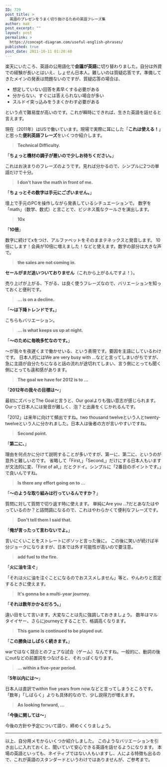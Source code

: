 ```yaml
---
ID: 729
post_title: >
  英語のプレゼンをうまく切り抜けるための英語フレーズ集
author: mak
post_excerpt: ""
layout: post
permalink: >
  https://concept-diagram.com/useful-english-phrases/
published: true
post_date: 2011-10-11 01:20:40
---
```

楽天にいたころ、英語の公用語化で<strong>会議が英語</strong>に切り替わりました。自分は外資での経験が長いとはいえ、しょせん日本人。難しいのは質疑応答です。準備してきたメインの発表は問題ないのですが、質疑応答の場合は、

- 想定していない回答を素早くする必要がある
- 分からない、すぐには答えられない場合が多い
- スルドイ突っ込みをうまくかわす必要がある

という点で難易度が高いのです。これが瞬時にできれば、生きた英語を話せると言えます。

現在（2011年）はUSで働いています。現場で実際に耳にした「<strong>これは使える！</strong>」と思った<strong>便利英語フレーズ</strong>をいくつか紹介します。
<blockquote><strong>Technical Difficulty.</strong></blockquote>
「<strong>ちょっと機材の調子が悪いので少しお待ちください。</strong>」

これはお決まりのフレーズのようです。見れば分かるので、シンプルに2つの単語だけで十分。
<blockquote><strong>I don't have the math in front of me.</strong></blockquote>
「<strong>ちょっとその数字は手元にございません。</strong>」

壇上で手元のPCを操作しながら発表しているシチュエーションで。
数字を「math」（数学、数式）と言ことで、ビジネス風なクールさを演出します。
<blockquote><strong>10x</strong></blockquote>
「<strong>10倍</strong>」

数字に続けてxをつけ、アルファベットをそのままテネックスと発音します。
10倍にします！会員が10倍に増えました！などと使えます。数字の部分は大きな声で。
<blockquote><strong>the sales are not coming in.</strong></blockquote>
<strong>セールがまだ追いついておりません</strong>（これから上がるんですよ！）。

売り上げが上がる、下がる、は良く使うフレーズなので、バリエーションを知っておくと便利です。
<blockquote><strong>... is on a decline.</strong></blockquote>
「<strong>～は下降トレンドです。</strong>」

こちらもバリエーション。
<blockquote><strong>... is what keeps us up at night.</strong></blockquote>
「<strong>～のために毎晩多忙なのです。</strong>」

～が我々を夜遅くまで働かせいる、という表現です。要因を主語にしているわけです。
日本人的にはWe are very busy with ...などと言ってしまいがちですが、急に主語が自分たちになると話の流れが途切れてしまい、言う側にとっても聞く側にとっても違和感があります。
<blockquote><strong>The goal we have for 2012 is to ...</strong></blockquote>
「<strong>2012年の我々の目標は～</strong>」

最初にズバっとThe Goalと言うと、Our goalよりも強い意志が感じられます。
Ourって日本人には発音が難しく、泡？と出鼻をくじかれるんです。

「2012」は来年に向けて頻出ですね。two thousand twelveという人とtwenty-twelveという人に分かれました。日本人は後者の方が言いやすいですね。
<blockquote><strong>Second point.</strong></blockquote>
「<strong>第二に、</strong>」

理由を何点かに分けて説明することが多いですが、第一に、第二に、というのが意外と難しいのです。
省略して「First,」「Second,」だけにする日本人もいますが文法的に変、「First of all,」だとクドイ。シンプルに「2番目のポイントです。」で良いんですね。
<blockquote><strong>Is there any effort going on to ...</strong></blockquote>
「<strong>～のような取り組みは行っているんですか？</strong>」

質問に対して質問で切り返す時に使えます。
単純にAre you ...?だとあなたはやっているのか？と詰問調になるので、これはやわらかくて便利なフレーズです。
<blockquote><strong>Don't tell them I said that.</strong></blockquote>
「<strong>俺が言ったって言わないでよ。</strong>」

言いにくいことをストレートにボソッと言った後に。
この後に笑いが続けば半分ジョークになりますが、日本では外す可能性が高いので要注意。
<blockquote><strong>add fuel to the fire.</strong></blockquote>
「<strong>火に油を注ぐ</strong>」

「それは火に油を注ぐことになるのでおススメしません」等と、やんわりと否定するときに使えます。
<blockquote><strong>It's gonna be a multi-year journey.</strong></blockquote>
「<strong>それは数年かかるだろう。</strong>」

遠い目をして言います。大変なことは先に強調しておきましょう。
数年はマルタイイヤー、さらにjourneyとすることで、格調高くなります。
<blockquote><strong>This game is continued to be played out.</strong></blockquote>
「<strong>この勝負はしばらく続きます。</strong>」

warではなく競合とのフェアな試合（ゲーム）なんですね。一般的に、動詞の後にoutなどの前置詞をつなげると、それっぽくなります。
<blockquote><strong>... within a five-year period.</strong></blockquote>
「<strong>5年以内には～</strong>」

日本人は直訳でwithin five years from now.などと言ってしまうところです。
「数年」「しばらく」よりも具体的なので、少し説得力が増えます。
<blockquote><strong>As looking forward, ...</strong></blockquote>
「<strong>今後に関しては～</strong>」

今後の方針や予定について語り、締めくくりましょう。

<hr />

以上、自分用メモからいくつか紹介しました。
このようなバリエーションを引き出しに入れておくと、聞いていて安心できる英語を話せるようになります。
本場の英語といっても、ネイティブではない人もいますし、人による特徴も出るので、これが英語のスタンダードというわけではありませんが、ご参考まで。

